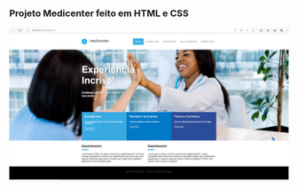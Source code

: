 ### Projeto Medicenter feito em HTML e CSS ###

<img src="images/projeto.site-medicenter.png" alt="print">